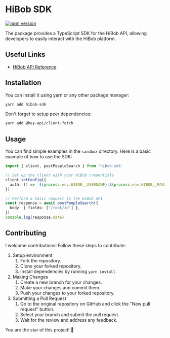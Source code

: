 # HiBob SDK

[![npm version](https://badge.fury.io/js/hibob-sdk.svg)](https://badge.fury.io/js/hibob-sdk)

The package provides a TypeScript SDK for the HiBob API, allowing developers to easily interact with the HiBob platform.

## Useful Links

- [HiBob API Reference](https://apidocs.hibob.com/reference/getting-started-with-bob-api)

## Installation

You can install it using yarn or any other package manager:

```bash
yarn add hibob-sdk
```

Don't forget to setup peer dependencies:

```bash
yarn add @hey-api/client-fetch
```

## Usage

You can find simple examples in the `sandbox` directory. Here is a basic example of how to use the SDK:

```typescript
import { client, postPeopleSearch } from 'hibob-sdk'

// Set up the client with your HiBob credentials
client.setConfig({
  auth: () => `${process.env.HIBOB__USERNAME}:${process.env.HIBOB__PASSWORD}`,
})

// Perform a basic request to the HiBob API
const response = await postPeopleSearch({
  body: { fields: ['/root/id'] },
})
console.log(response.data)
```

## Contributing

I welcome contributions! Follow these steps to contribute:

1. Setup environment
   1. Fork the repository.
   2. Clone your forked repository.
   3. Install dependencies by running `yarn install`.
2. Making Changes
   1. Create a new branch for your changes.
   2. Make your changes and commit them.
   3. Push your changes to your forked repository.
3. Submitting a Pull Request
   1. Go to the original repository on GitHub and click the "New pull request" button.
   2. Select your branch and submit the pull request.
   3. Wait for the review and address any feedback.

You are the star of this project! 🌟
